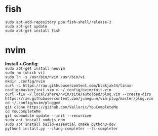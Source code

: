 # fish
``sudo apt-add-repository ppa:fish-shell/release-3``<br>
``sudo apt-get update``<br>
``sudo apt-get install fish``<br>

# nvim

<b>Install + Config:</b><br>
``sudo apt-get install neovim``<br>
``sudo rm (which vi)``<br>
``sudo ln -s /usr/bin/nvim /usr/bin/vi``<br>
``mkdir .config/nvim``<br>
``curl -L https://raw.githubusercontent.com/blakjak44/linux-config/master/init.vim > ~/.config/nvim/init.vim``<br>
``curl -fLo ~/.local/share/nvim/site/autoload/plug.vim --create-dirs https://raw.githubusercontent.com/junegunn/vim-plug/master/plug.vim``<br>
``cd ~/.config/nvim/plugged``<br>
``git clone https://github.com/Valloric/YouCompleteMe``<br>
``cd YouCompleteMe``<br>
``git submodule update --init --recursive``<br>
``sudo apt install nodejs npm``<br>
``sudo apt install build-essential cmake python3-dev``<br>
``python3 install.py --clang-completer --ts-completer``<br>
